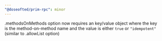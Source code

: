 ```yaml
---
"@doseofted/prim-rpc": minor
---
```


.methodsOnMethods option now requires an key/value object where the key is the method-on-method name and the value is either `true` or `"idempotent"` (similar to .allowList option)
